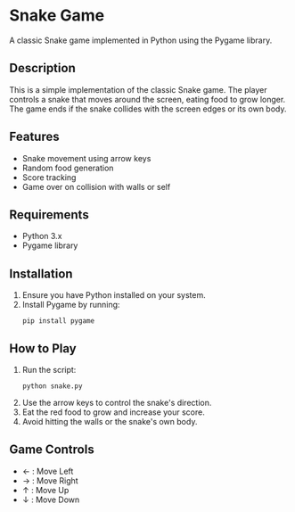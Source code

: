 # Snake Game

A classic Snake game implemented in Python using the Pygame library.

## Description

This is a simple implementation of the classic Snake game. The player controls a snake that moves around the screen, eating food to grow longer. The game ends if the snake collides with the screen edges or its own body.

## Features

- Snake movement using arrow keys
- Random food generation
- Score tracking
- Game over on collision with walls or self

## Requirements

- Python 3.x
- Pygame library

## Installation

1. Ensure you have Python installed on your system.
2. Install Pygame by running:
   ```
   pip install pygame
   ```

## How to Play

1. Run the script:
   ```
   python snake.py
   ```
2. Use the arrow keys to control the snake's direction.
3. Eat the red food to grow and increase your score.
4. Avoid hitting the walls or the snake's own body.

## Game Controls

- ← : Move Left
- → : Move Right
- ↑ : Move Up
- ↓ : Move Down
